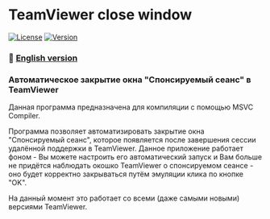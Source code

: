 # TeamViewer close window
[![License](https://img.shields.io/badge/LICENSE-The%20Unlicense-green?style=flat-square&logo=TeamViewer)](/LICENSE)  [![Version](https://img.shields.io/badge/VERSION-RELEASE%20--%201.0-green?style=flat-square)](https://github.com/averov90/TeamViewer_closewindow/releases/tag/1.0)
### :small_orange_diamond: [English version](https://github.com/averov90/TeamViewer_closewindow/blob/master/README-eng.md)
### Автоматическое закрытие окна "Спонсируемый сеанс" в TeamViewer
Данная программа предназначена для компиляции с помощью MSVC Compiler.

Программа позволяет автоматизировать закрытие окна "Спонсируемый сеанс", которое появляется после завершения сессии удалённой поддержки в TeamViewer. Данное приложение работает фоном - Вы можете настроить его автоматический запуск и Вам больше не придётся наблюдать окошко TeamViewer о спонсируемом сеансе - оно будет корректно закрываться путём эмуляции клика по кнопке "OK". 

На данный момент это работает со всеми (даже самыми новыми) версиями TeamViewer.
